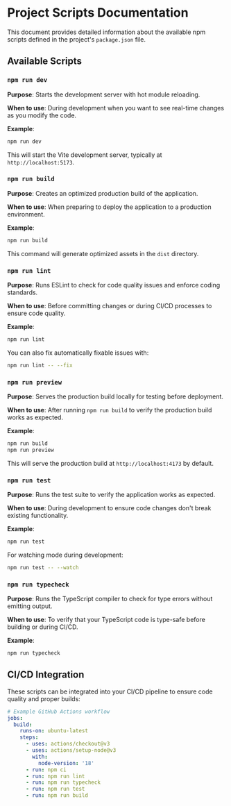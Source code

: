 
# Project Scripts Documentation

This document provides detailed information about the available npm scripts defined in the project's `package.json` file.

## Available Scripts

### `npm run dev`

**Purpose**: Starts the development server with hot module reloading.

**When to use**: During development when you want to see real-time changes as you modify the code.

**Example**:
```bash
npm run dev
```

This will start the Vite development server, typically at `http://localhost:5173`.

### `npm run build`

**Purpose**: Creates an optimized production build of the application.

**When to use**: When preparing to deploy the application to a production environment.

**Example**:
```bash
npm run build
```

This command will generate optimized assets in the `dist` directory.

### `npm run lint`

**Purpose**: Runs ESLint to check for code quality issues and enforce coding standards.

**When to use**: Before committing changes or during CI/CD processes to ensure code quality.

**Example**:
```bash
npm run lint
```

You can also fix automatically fixable issues with:
```bash
npm run lint -- --fix
```

### `npm run preview`

**Purpose**: Serves the production build locally for testing before deployment.

**When to use**: After running `npm run build` to verify the production build works as expected.

**Example**:
```bash
npm run build
npm run preview
```

This will serve the production build at `http://localhost:4173` by default.

### `npm run test`

**Purpose**: Runs the test suite to verify the application works as expected.

**When to use**: During development to ensure code changes don't break existing functionality.

**Example**:
```bash
npm run test
```

For watching mode during development:
```bash
npm run test -- --watch
```

### `npm run typecheck`

**Purpose**: Runs the TypeScript compiler to check for type errors without emitting output.

**When to use**: To verify that your TypeScript code is type-safe before building or during CI/CD.

**Example**:
```bash
npm run typecheck
```

## CI/CD Integration

These scripts can be integrated into your CI/CD pipeline to ensure code quality and proper builds:

```yaml
# Example GitHub Actions workflow
jobs:
  build:
    runs-on: ubuntu-latest
    steps:
      - uses: actions/checkout@v3
      - uses: actions/setup-node@v3
        with:
          node-version: '18'
      - run: npm ci
      - run: npm run lint
      - run: npm run typecheck
      - run: npm run test
      - run: npm run build
```
